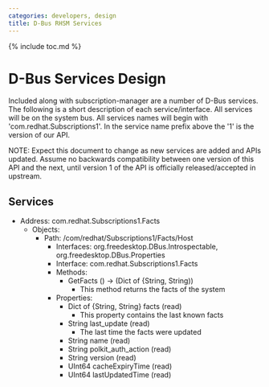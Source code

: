 ```yaml
---
categories: developers, design
title: D-Bus RHSM Services
---
```

{% include toc.md %}

# D-Bus Services Design

Included along with subscription-manager are a number of D-Bus services.
The following is a short description of each service/interface.
All services will be on the system bus.
All services names will begin with 'com.redhat.Subscriptions1'.
In the service name prefix above the '1' is the version of our API.

NOTE: Expect this document to change as new services are added and APIs updated.
Assume no backwards compatibility between one version of this API and the next,
until version 1 of the API is officially released/accepted in upstream.


## Services

- Address: com.redhat.Subscriptions1.Facts
  - Objects:
    - Path: /com/redhat/Subscriptions1/Facts/Host
      - Interfaces: org.freedesktop.DBus.Introspectable,
        org.freedesktop.DBus.Properties
      - Interface: com.redhat.Subscriptions1.Facts
      - Methods:
        - GetFacts () -> (Dict of {String, String))
            - This method returns the facts of the system
      - Properties:
        - Dict of {String, String} facts (read)
          - This property contains the last known facts
        - String last_update (read)
          - The last time the facts were updated
        - String name (read)
        - String polkit_auth_action (read)
        - String version (read)
        - UInt64 cacheExpiryTime (read)
        - UInt64 lastUpdatedTime (read)
